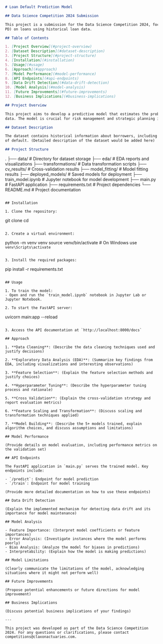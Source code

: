 ```markdown
# Loan Default Prediction Model

## Data Science Competition 2024 Submission

This project is a submission for the Data Science Competition 2024, focusing on predicting the probability of default (
PD) on loans using historical loan data.

## Table of Contents

1. [Project Overview](#project-overview)
2. [Dataset Description](#dataset-description)
3. [Project Structure](#project-structure)
4. [Installation](#installation)
5. [Usage](#usage)
6. [Approach](#approach)
7. [Model Performance](#model-performance)
8. [API Endpoints](#api-endpoints)
9. [Data Drift Detection](#data-drift-detection)
10. [Model Analysis](#model-analysis)
11. [Future Improvements](#future-improvements)
12. [Business Implications](#business-implications)

## Project Overview

This project aims to develop a predictive model that estimates the probability of default on loans using historical loan
data. The model is crucial for risk management and strategic planning in financial institutions.

## Dataset Description

The dataset contains historical information about borrowers, including various features that may impact the probability
of default. (Detailed description of the dataset would be added here)

## Project Structure

```

.
├── data/ # Directory for dataset storage
├── eda/ # EDA reports and visualizations
├── transformations/ # Data transformation scripts
├── cv_results/ # Cross-validation results
├── model_fitting/ # Model fitting results
├── deployed_models/ # Saved models for deployment
├── train_model.ipynb # Jupyter notebook for model development
├── main.py # FastAPI application
├── requirements.txt # Project dependencies
└── README.md # Project documentation

```

## Installation

1. Clone the repository:
   ```

git clone <repository-url>
cd <project-directory>

   ```

2. Create a virtual environment:
   ```

python -m venv venv
source venv/bin/activate # On Windows use `venv\Scripts\activate`

   ```

3. Install the required packages:
   ```

pip install -r requirements.txt

   ```

## Usage

1. To train the model:
   - Open and run the `train_model.ipynb` notebook in Jupyter Lab or Jupyter Notebook.

2. To start the FastAPI server:
   ```

uvicorn main:app --reload

   ```

3. Access the API documentation at `http://localhost:8000/docs`

## Approach

1. **Data Cleaning**: (Describe the data cleaning techniques used and justify decisions)

2. **Exploratory Data Analysis (EDA)**: (Summarize key findings from EDA, including visualizations and interesting observations)

3. **Feature Selection**: (Explain the feature selection methods and justify choices)

4. **Hyperparameter Tuning**: (Describe the hyperparameter tuning process and rationale)

5. **Cross Validation**: (Explain the cross-validation strategy and report evaluation metrics)

6. **Feature Scaling and Transformation**: (Discuss scaling and transformation techniques applied)

7. **Model Building**: (Describe the 5+ models trained, explain algorithm choices, and discuss assumptions and limitations)

## Model Performance

(Provide details on model evaluation, including performance metrics on the validation set)

## API Endpoints

The FastAPI application in `main.py` serves the trained model. Key endpoints include:

- `/predict`: Endpoint for model prediction
- `/train`: Endpoint for model training

(Provide more detailed documentation on how to use these endpoints)

## Data Drift Detection

(Explain the implemented mechanism for detecting data drift and its importance for model maintenance)

## Model Analysis

- Feature Importance: (Interpret model coefficients or feature importances)
- Error Analysis: (Investigate instances where the model performs poorly)
- Bias Analysis: (Analyze the model for biases in predictions)
- Interpretability: (Explain how the model is making predictions)

## Model Limitations

(Clearly communicate the limitations of the model, acknowledging situations where it might not perform well)

## Future Improvements

(Propose potential enhancements or future directions for model improvement)

## Business Implications

(Discuss potential business implications of your findings)

---

This project was developed as part of the Data Science Competition 2024. For any questions or clarifications, please contact competitions@claxonactuaries.com.
```

